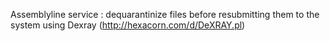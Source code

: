 Assemblyline service : 
dequarantinize files before resubmitting them to the system using Dexray (http://hexacorn.com/d/DeXRAY.pl)
